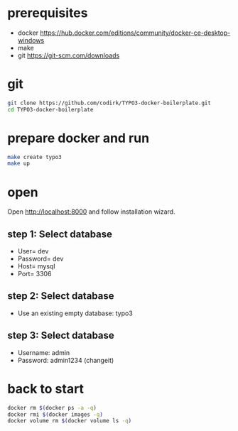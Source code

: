 # prerequisites
* docker <https://hub.docker.com/editions/community/docker-ce-desktop-windows>
* make
* git <https://git-scm.com/downloads>

# git
```bash
git clone https://github.com/codirk/TYPO3-docker-boilerplate.git
cd TYPO3-docker-boilerplate
```

# prepare docker and run
```bash
make create typo3
make up
```

# open 
Open <http://localhost:8000> and follow installation wizard.


## step 1: Select database

* User= dev 
* Password= dev
* Host= mysql
* Port= 3306

## step 2: Select database
* Use an existing empty database: typo3

## step 3: Select database
* Username: admin
* Password: admin1234 (changeit)

# back to start
```bash
docker rm $(docker ps -a -q)
docker rmi $(docker images -q)
docker volume rm $(docker volume ls -q)
```
